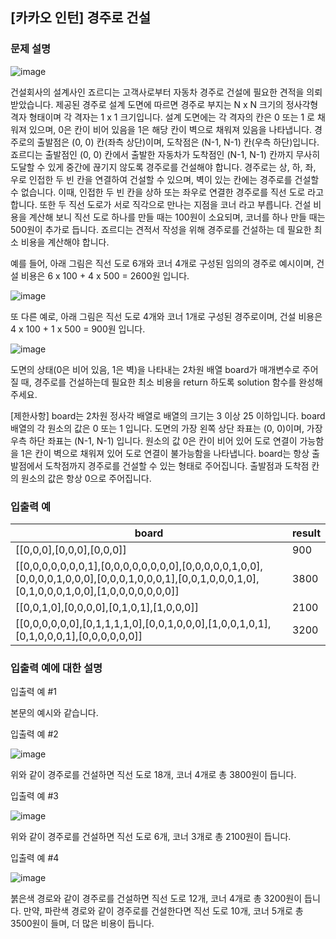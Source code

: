 ## [카카오 인턴] 경주로 건설

### 문제 설명

![image](https://github.com/Padack2/CodingTest/assets/26791213/8ddfdba8-420b-4039-b7bb-b6c6f2b28a05)


건설회사의 설계사인 죠르디는 고객사로부터 자동차 경주로 건설에 필요한 견적을 의뢰받았습니다.
제공된 경주로 설계 도면에 따르면 경주로 부지는 N x N 크기의 정사각형 격자 형태이며 각 격자는 1 x 1 크기입니다.
설계 도면에는 각 격자의 칸은 0 또는 1 로 채워져 있으며, 0은 칸이 비어 있음을 1은 해당 칸이 벽으로 채워져 있음을 나타냅니다.
경주로의 출발점은 (0, 0) 칸(좌측 상단)이며, 도착점은 (N-1, N-1) 칸(우측 하단)입니다. 죠르디는 출발점인 (0, 0) 칸에서 출발한 자동차가 도착점인 (N-1, N-1) 칸까지 무사히 도달할 수 있게 중간에 끊기지 않도록 경주로를 건설해야 합니다.
경주로는 상, 하, 좌, 우로 인접한 두 빈 칸을 연결하여 건설할 수 있으며, 벽이 있는 칸에는 경주로를 건설할 수 없습니다.
이때, 인접한 두 빈 칸을 상하 또는 좌우로 연결한 경주로를 직선 도로 라고 합니다.
또한 두 직선 도로가 서로 직각으로 만나는 지점을 코너 라고 부릅니다.
건설 비용을 계산해 보니 직선 도로 하나를 만들 때는 100원이 소요되며, 코너를 하나 만들 때는 500원이 추가로 듭니다.
죠르디는 견적서 작성을 위해 경주로를 건설하는 데 필요한 최소 비용을 계산해야 합니다.

예를 들어, 아래 그림은 직선 도로 6개와 코너 4개로 구성된 임의의 경주로 예시이며, 건설 비용은 6 x 100 + 4 x 500 = 2600원 입니다.

![image](https://github.com/Padack2/CodingTest/assets/26791213/f3969d4e-1b23-45a4-afb0-a48859685003)


또 다른 예로, 아래 그림은 직선 도로 4개와 코너 1개로 구성된 경주로이며, 건설 비용은 4 x 100 + 1 x 500 = 900원 입니다.

![image](https://github.com/Padack2/CodingTest/assets/26791213/63e983a1-f2f8-4c91-b147-ed769bec7660)


도면의 상태(0은 비어 있음, 1은 벽)을 나타내는 2차원 배열 board가 매개변수로 주어질 때, 경주로를 건설하는데 필요한 최소 비용을 return 하도록 solution 함수를 완성해주세요.

[제한사항]
board는 2차원 정사각 배열로 배열의 크기는 3 이상 25 이하입니다.
board 배열의 각 원소의 값은 0 또는 1 입니다.
도면의 가장 왼쪽 상단 좌표는 (0, 0)이며, 가장 우측 하단 좌표는 (N-1, N-1) 입니다.
원소의 값 0은 칸이 비어 있어 도로 연결이 가능함을 1은 칸이 벽으로 채워져 있어 도로 연결이 불가능함을 나타냅니다.
board는 항상 출발점에서 도착점까지 경주로를 건설할 수 있는 형태로 주어집니다.
출발점과 도착점 칸의 원소의 값은 항상 0으로 주어집니다.

### 입출력 예
board|result
---|---
[[0,0,0],[0,0,0],[0,0,0]]|900
[[0,0,0,0,0,0,0,1],[0,0,0,0,0,0,0,0],[0,0,0,0,0,1,0,0],[0,0,0,0,1,0,0,0],[0,0,0,1,0,0,0,1],[0,0,1,0,0,0,1,0],[0,1,0,0,0,1,0,0],[1,0,0,0,0,0,0,0]]|3800
[[0,0,1,0],[0,0,0,0],[0,1,0,1],[1,0,0,0]]|2100
[[0,0,0,0,0,0],[0,1,1,1,1,0],[0,0,1,0,0,0],[1,0,0,1,0,1],[0,1,0,0,0,1],[0,0,0,0,0,0]]|3200

### 입출력 예에 대한 설명
입출력 예 #1

본문의 예시와 같습니다.

입출력 예 #2

![image](https://github.com/Padack2/CodingTest/assets/26791213/e32353f9-d942-4eca-8e3c-aba1887d486f)


위와 같이 경주로를 건설하면 직선 도로 18개, 코너 4개로 총 3800원이 듭니다.

입출력 예 #3

![image](https://github.com/Padack2/CodingTest/assets/26791213/d3eb0be2-d7c0-447c-a314-62ec4d93f130)


위와 같이 경주로를 건설하면 직선 도로 6개, 코너 3개로 총 2100원이 듭니다.

입출력 예 #4

![image](https://github.com/Padack2/CodingTest/assets/26791213/da694a02-6719-4d1a-9544-301ac9d1a0c4)


붉은색 경로와 같이 경주로를 건설하면 직선 도로 12개, 코너 4개로 총 3200원이 듭니다.
만약, 파란색 경로와 같이 경주로를 건설한다면 직선 도로 10개, 코너 5개로 총 3500원이 들며, 더 많은 비용이 듭니다.
